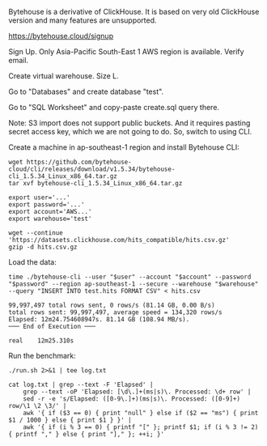 Bytehouse is a derivative of ClickHouse.
It is based on very old ClickHouse version and many features are unsupported.

https://bytehouse.cloud/signup

Sign Up. Only Asia-Pacific South-East 1 AWS region is available. Verify email.

Create virtual warehouse. Size L.

Go to "Databases" and create database "test".

Go to "SQL Worksheet" and copy-paste create.sql query there.

Note: S3 import does not support public buckets. And it requires pasting secret access key, which we are not going to do. So, switch to using CLI.

Create a machine in ap-southeast-1 region and install Bytehouse CLI:

```
wget https://github.com/bytehouse-cloud/cli/releases/download/v1.5.34/bytehouse-cli_1.5.34_Linux_x86_64.tar.gz
tar xvf bytehouse-cli_1.5.34_Linux_x86_64.tar.gz
```

```
export user='...'
export password='...'
export account='AWS...'
export warehouse='test'
```

```
wget --continue 'https://datasets.clickhouse.com/hits_compatible/hits.csv.gz'
gzip -d hits.csv.gz
```

Load the data:

```
time ./bytehouse-cli --user "$user" --account "$account" --password "$password" --region ap-southeast-1 --secure --warehouse "$warehouse" --query "INSERT INTO test.hits FORMAT CSV" < hits.csv
```

```
99,997,497 total rows sent, 0 rows/s (81.14 GB, 0.00 B/s)
total rows sent: 99,997,497, average speed = 134,320 rows/s
Elapsed: 12m24.754608947s. 81.14 GB (108.94 MB/s).
─── End of Execution ───

real    12m25.310s
```

Run the benchmark:

```
./run.sh 2>&1 | tee log.txt 

cat log.txt | grep --text -F 'Elapsed' | 
    grep --text -oP 'Elapsed: [\d\.]+(ms|s)\. Processed: \d+ row' | 
    sed -r -e 's/Elapsed: ([0-9\.]+)(ms|s)\. Processed: ([0-9]+) row/\1 \2 \3/' | 
    awk '{ if ($3 == 0) { print "null" } else if ($2 == "ms") { print $1 / 1000 } else { print $1 } }' |
    awk '{ if (i % 3 == 0) { printf "[" }; printf $1; if (i % 3 != 2) { printf "," } else { print "]," }; ++i; }'
```
